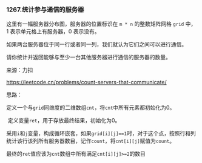 ### 1267.统计参与通信的服务器

这里有一幅服务器分布图，服务器的位置标识在 `m * n` 的整数矩阵网格 `grid` 中，1 表示单元格上有服务器，0 表示没有。

如果两台服务器位于同一行或者同一列，我们就认为它们之间可以进行通信。

请你统计并返回能够与至少一台其他服务器进行通信的服务器的数量。

来源：力扣

https://leetcode.cn/problems/count-servers-that-communicate/



思路：

​		定义一个与`grid`同维度的二维数组`cnt`，将`cnt`中所有元素都初始化为0。

​		定义变量`ret`，用于存放最终结果，初始化为0。

​		采用`i`和`j`变量，构成循环嵌套，如果`grid[i][j]==1`时，对于这个点，按照行和列统计该行该列所有服务器数目，记作`count`，将`cnt[i][j]`赋值为`count`。

​		最终的`ret`值应该为`cnt`数组中所有满足`cnt[i][j]>=2`的数目